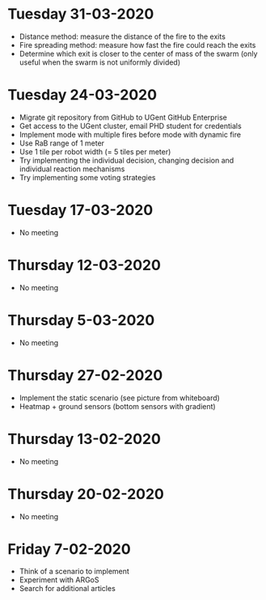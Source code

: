 # Tuesday 31-03-2020
- Distance method: measure the distance of the fire to the exits
- Fire spreading method: measure how fast the fire could reach the exits
- Determine which exit is closer to the center of mass of the swarm (only useful when the swarm is not uniformly divided)

# Tuesday 24-03-2020
- Migrate git repository from GitHub to UGent GitHub Enterprise
- Get access to the UGent cluster, email PHD student for credentials
- Implement mode with multiple fires before mode with dynamic fire
- Use RaB range of 1 meter
- Use 1 tile per robot width (= 5 tiles per meter)
- Try implementing the individual decision, changing decision and individual reaction mechanisms
- Try implementing some voting strategies

# Tuesday 17-03-2020
- No meeting

# Thursday 12-03-2020
- No meeting

# Thursday 5-03-2020
- No meeting

# Thursday 27-02-2020
- Implement the static scenario (see picture from whiteboard)
- Heatmap + ground sensors (bottom sensors with gradient)

# Thursday 13-02-2020
- No meeting

# Thursday 20-02-2020
- No meeting

# Friday 7-02-2020
- Think of a scenario to implement
- Experiment with ARGoS
- Search for additional articles